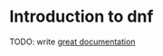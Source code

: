 # Introduction to dnf

TODO: write [great documentation](http://jacobian.org/writing/what-to-write/)
